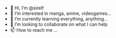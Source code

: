 - 👋 Hi, I’m @sirelf
- 👀 I’m interested in manga, anime, videogames...
- 🌱 I’m currently learning everything, anything...
- 💞️ I’m looking to collaborate on what I can help
- 📫 How to reach me ...

<!---
sirelf/sirelf is a ✨ special ✨ repository because its `README.md` (this file) appears on your GitHub profile.
You can click the Preview link to take a look at your changes.
--->

